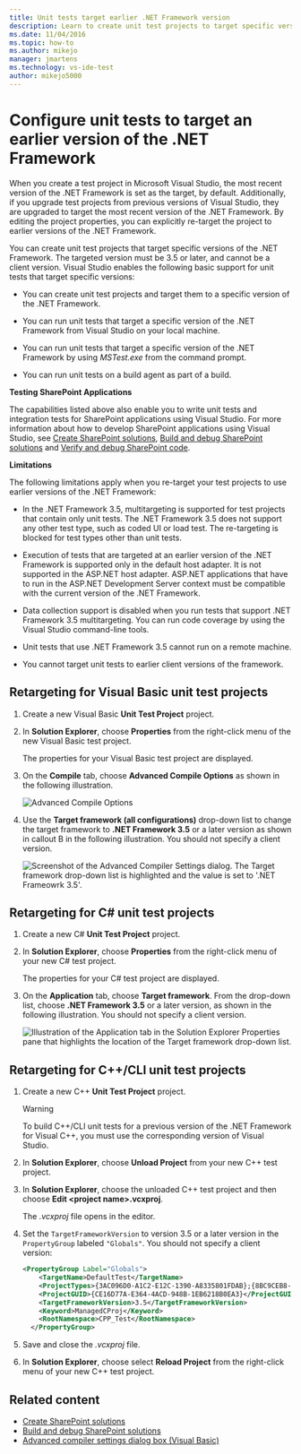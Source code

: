 ```yaml
---
title: Unit tests target earlier .NET Framework version
description: Learn to create unit test projects to target specific versions of the .NET Framework. The targeted version must be 3.5 or later, and cannot be a client version.
ms.date: 11/04/2016
ms.topic: how-to
ms.author: mikejo
manager: jmartens
ms.technology: vs-ide-test
author: mikejo5000
---
```

# Configure unit tests to target an earlier version of the .NET Framework


When you create a test project in Microsoft Visual Studio, the most recent version of the .NET Framework is set as the target, by default. Additionally, if you upgrade test projects from previous versions of Visual Studio, they are upgraded to target the most recent version of the .NET Framework. By editing the project properties, you can explicitly re-target the project to earlier versions of the .NET Framework.

You can create unit test projects that target specific versions of the .NET Framework. The targeted version must be 3.5 or later, and cannot be a client version. Visual Studio enables the following basic support for unit tests that target specific versions:

- You can create unit test projects and target them to a specific version of the .NET Framework.

- You can run unit tests that target a specific version of the .NET Framework from Visual Studio on your local machine.

- You can run unit tests that target a specific version of the .NET Framework by using *MSTest.exe* from the command prompt.

- You can run unit tests on a build agent as part of a build.

**Testing SharePoint Applications**

The capabilities listed above also enable you to write unit tests and integration tests for SharePoint applications using Visual Studio. For more information about how to develop SharePoint applications using Visual Studio, see [Create SharePoint solutions](../sharepoint/create-sharepoint-solutions.md), [Build and debug SharePoint solutions](../sharepoint/building-and-debugging-sharepoint-solutions.md) and [Verify and debug SharePoint code](../sharepoint/verifying-and-debugging-sharepoint-code.md).

**Limitations**

The following limitations apply when you re-target your test projects to use earlier versions of the .NET Framework:

- In the .NET Framework 3.5, multitargeting is supported for test projects that contain only unit tests. The .NET Framework 3.5 does not support any other test type, such as coded UI or load test. The re-targeting is blocked for test types other than unit tests.

- Execution of tests that are targeted at an earlier version of the .NET Framework is supported only in the default host adapter. It is not supported in the ASP.NET host adapter. ASP.NET applications that have to run in the ASP.NET Development Server context must be compatible with the current version of the .NET Framework.

- Data collection support is disabled when you run tests that support .NET Framework 3.5 multitargeting. You can run code coverage by using the Visual Studio command-line tools.

- Unit tests that use .NET Framework 3.5 cannot run on a remote machine.

- You cannot target unit tests to earlier client versions of the framework.

## Retargeting for Visual Basic unit test projects

1. Create a new Visual Basic **Unit Test Project** project.

2. In **Solution Explorer**, choose **Properties** from the right-click menu of the new Visual Basic test project.

     The properties for your Visual Basic test project are displayed.

3. On the **Compile** tab, choose **Advanced Compile Options** as shown in the following illustration.

     ![Advanced Compile Options](../test/media/howtoconfigureunittest35frameworka.png)

4. Use the **Target framework (all configurations)** drop-down list to change the target framework to **.NET Framework 3.5** or a later version as shown in callout B in the following illustration. You should not specify a client version.

     ![Screenshot of the Advanced Compiler Settings dialog. The Target framework drop-down list is highlighted and the value is set to '.NET Frameowrk 3.5'.](../test/media/howtoconfigureunitest35frameworkstepb.png)

## Retargeting for C# unit test projects

1. Create a new C# **Unit Test Project** project.

2. In **Solution Explorer**, choose **Properties** from the right-click menu of your new C# test project.

   The properties for your C# test project are displayed.

3. On the **Application** tab, choose **Target framework**. From the drop-down list, choose **.NET Framework 3.5** or a later version, as shown in the following illustration. You should not specify a client version.

   ![Illustration of the Application tab in the Solution Explorer Properties pane that highlights the location of the Target framework drop-down list.](../test/media/howtoconfigureunittest35frameworkcsharp.png)

## Retargeting for C++/CLI unit test projects

1. Create a new C++ **Unit Test Project** project.

   > [!WARNING]
   > To build C++/CLI unit tests for a previous version of the .NET Framework for Visual C++, you must use the corresponding version of Visual Studio.

2. In **Solution Explorer**, choose **Unload Project** from your new C++ test project.

3. In **Solution Explorer**, choose the unloaded C++ test project and then choose **Edit \<project name>.vcxproj**.

   The *.vcxproj* file opens in the editor.

4. Set the `TargetFrameworkVersion` to version 3.5 or a later version in the `PropertyGroup` labeled `"Globals"`. You should not specify a client version:

    ```xml
    <PropertyGroup Label="Globals">
        <TargetName>DefaultTest</TargetName>
        <ProjectTypes>{3AC096D0-A1C2-E12C-1390-A8335801FDAB};{8BC9CEB8-8B4A-11D0-8D11-00A0C91BC942}</ProjectTypes>
        <ProjectGUID>{CE16D77A-E364-4ACD-948B-1EB6218B0EA3}</ProjectGUID>
        <TargetFrameworkVersion>3.5</TargetFrameworkVersion>
        <Keyword>ManagedCProj</Keyword>
        <RootNamespace>CPP_Test</RootNamespace>
      </PropertyGroup>
    ```

5. Save and close the *.vcxproj* file.

6. In **Solution Explorer**, choose select **Reload Project** from the right-click menu of your new C++ test project.

## Related content

- [Create SharePoint solutions](../sharepoint/create-sharepoint-solutions.md)
- [Build and debug SharePoint solutions](../sharepoint/building-and-debugging-sharepoint-solutions.md)
- [Advanced compiler settings dialog box (Visual Basic)](../ide/reference/advanced-compiler-settings-dialog-box-visual-basic.md)
